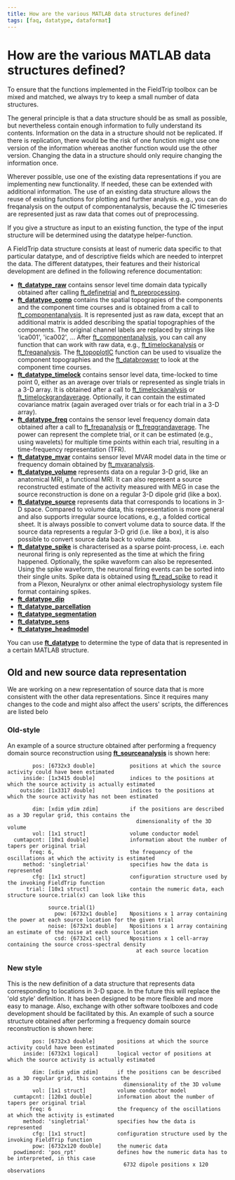 ```yaml
---
title: How are the various MATLAB data structures defined?
tags: [faq, datatype, dataformat]
---
```


# How are the various MATLAB data structures defined?

To ensure that the functions implemented in the FieldTrip toolbox can be mixed and matched, we always try to keep a small number of data structures.

The general principle is that a data structure should be as small as possible, but nevertheless contain enough information to fully understand its contents. Information on the data in a structure should not be replicated. If there is replication, there would be the risk of one function might use one version of the information whereas another function would use the other version. Changing the data in a structure should only require changing the information once.

Wherever possible, use one of the existing data representations if you are implementing new functionality. If needed, these can be extended with additional information. The use of an existing data structure allows the reuse of existing functions for plotting and further analysis. e.g., you can do freqanalysis on the output of componentanalysis, because the IC timeseries are represented just as raw data that comes out of preprocessing.

If you give a structure as input to an existing function, the type of the input structure will be determined using the datatype helper-function.

A FieldTrip data structure consists at least of numeric data specific to that particular datatype, and of descriptive fields which are needed to interpret the data. The different datatypes, their features and their historical development are defined in the following reference documentation:

- **[ft_datatype_raw](https://github.com/fieldtrip/fieldtrip/blob/release/utilities/ft_datatype_raw.m)** contains sensor level time domain data typically obtained after calling [ft_definetrial](https://github.com/fieldtrip/fieldtrip/blob/release/ft_definetrial) and [ft_preprocessing](https://github.com/fieldtrip/fieldtrip/blob/release/ft_preprocessing).
- **[ft_datatype_comp](https://github.com/fieldtrip/fieldtrip/blob/release/utilities/ft_datatype_comp.m)** contains the spatial topograpies of the components and the component time courses and is obtained from a call to [ft_componentanalysis](https://github.com/fieldtrip/fieldtrip/blob/release/ft_componentanalysis). It is represented just as raw data, except that an additional matrix is added describing the spatial topographies of the components. The original channel labels are replaced by strings like 'ica001', 'ica002', ... After [ft_componentanalysis](https://github.com/fieldtrip/fieldtrip/blob/release/ft_componentanalysis), you can call any function that can work with raw data, e.g., [ft_timelockanalysis](https://github.com/fieldtrip/fieldtrip/blob/release/ft_timelockanalysis) or [ft_freqanalysis](https://github.com/fieldtrip/fieldtrip/blob/release/ft_freqanalysis). The [ft_topoplotIC](https://github.com/fieldtrip/fieldtrip/blob/release/ft_topoplotIC) function can be used to visualize the component topographies and the [ft_databrowser](https://github.com/fieldtrip/fieldtrip/blob/release/ft_databrowser) to look at the component time courses.
- **[ft_datatype_timelock](https://github.com/fieldtrip/fieldtrip/blob/release/utilities/ft_datatype_timelock.m)** contains sensor level data, time-locked to time point 0, either as an average over trials or represented as single trials in a 3-D array. It is obtained after a call to [ft_timelockanalysis](https://github.com/fieldtrip/fieldtrip/blob/release/ft_timelockanalysis) or [ft_timelockgrandaverage](https://github.com/fieldtrip/fieldtrip/blob/release/ft_timelockgrandaverage). Optionally, it can contain the estimated covariance matrix (again averaged over trials or for each trial in a 3-D array).
- **[ft_datatype_freq](https://github.com/fieldtrip/fieldtrip/blob/release/utilities/ft_datatype_freq.m)** contains the sensor level frequency domain data obtained after a call to [ft_freqanalysis](https://github.com/fieldtrip/fieldtrip/blob/release/ft_freqanalysis) or [ft_freqgrandaverage](https://github.com/fieldtrip/fieldtrip/blob/release/ft_freqgrandaverage). The power can represent the complete trial, or it can be estimated (e.g., using wavelets) for multiple time points within each trial, resulting in a time-frequency representation (TFR).
- **[ft_datatype_mvar](https://github.com/fieldtrip/fieldtrip/blob/release/utilities/ft_datatype_mvar.m)** contains sensor level MVAR model data in the time or frequency domain obtained by [ft_mvaranalysis](https://github.com/fieldtrip/fieldtrip/blob/release/ft_mvaranalysis).
- **[ft_datatype_volume](https://github.com/fieldtrip/fieldtrip/blob/release/utilities/ft_datatype_volume.m)** represents data on a regular 3-D grid, like an anatomical MRI, a functional MRI. It can also represent a source reconstructed estimate of the activity measured with MEG in case the source reconstruction is done on a regular 3-D dipole grid (like a box).
- **[ft_datatype_source](https://github.com/fieldtrip/fieldtrip/blob/release/utilities/ft_datatype_source.m)** represents data that corresponds to locations in 3-D space. Compared to volume data, this representation is more general and also supports irregular source locations, e.g., a folded cortical sheet. It is always possible to convert volume data to source data. If the source data represents a regular 3-D grid (i.e. like a box), it is also possible to convert source data back to volume data.
- **[ft_datatype_spike](https://github.com/fieldtrip/fieldtrip/blob/release/utilities/ft_datatype_spike.m)** is characterised as a sparse point-process, i.e. each neuronal firing is only represented as the time at which the firing happened. Optionally, the spike waveform can also be represented. Using the spike waveform, the neuronal firing events can be sorted into their single units. Spike data is obtained using [ft_read_spike](https://github.com/fieldtrip/fieldtrip/blob/release/fileio/ft_read_spike) to read it from a Plexon, Neuralynx or other animal electrophysiology system file format containing spikes.
- **[ft_datatype_dip](https://github.com/fieldtrip/fieldtrip/blob/release/utilities/ft_datatype_dip.m)**
- **[ft_datatype_parcellation](https://github.com/fieldtrip/fieldtrip/blob/release/utilities/ft_datatype_parcellation.m)**
- **[ft_datatype_segmentation](https://github.com/fieldtrip/fieldtrip/blob/release/utilities/ft_datatype_segmentation.m)**
- **[ft_datatype_sens](https://github.com/fieldtrip/fieldtrip/blob/release/utilities/ft_datatype_sens.m)**
- **[ft_datatype_headmodel](https://github.com/fieldtrip/fieldtrip/blob/release/utilities/ft_datatype_headmodel.m)**

You can use **[ft_datatype](https://github.com/fieldtrip/fieldtrip/blob/release/ft_datatype.m)** to determine the type of data that is represented in a certain MATLAB structure.

## Old and new source data representation

We are working on a new representation of source data that is more consistent with the other data representations. Since it requires many changes to the code and might also affect the users' scripts, the differences are listed belo

### Old-style

An example of a source structure obtained after performing a frequency domain source reconstruction using **[ft_sourceanalysis](https://github.com/fieldtrip/fieldtrip/blob/release/ft_sourceanalysis.m)** is shown here:

            pos: [6732x3 double]           positions at which the source activity could have been estimated
         inside: [1x3415 double]           indices to the positions at which the source activity is actually estimated
        outside: [1x3317 double]           indices to the positions at which the source activity has not been estimated

            dim: [xdim ydim zdim]          if the positions are described as a 3D regular grid, this contains the
                                             dimensionality of the 3D volume
            vol: [1x1 struct]              volume conductor model
      cumtapcnt: [10x1 double]             information about the number of tapers per original trial
           freq: 6,                        the frequency of the oscillations at which the activity is estimated
         method: 'singletrial'             specifies how the data is represented
            cfg: [1x1 struct]              configuration structure used by the invoking FieldTrip function
          trial: [10x1 struct]             contain the numeric data, each structure source.trial(x) can look like this

                 source.trial(1)
                   pow: [6732x1 double]    Npositions x 1 array containing the power at each source location for the given trial
                 noise: [6732x1 double]    Npositions x 1 array containing an estimate of the noise at each source location
                   csd: {6732x1 cell}      Npositions x 1 cell-array containing the source cross-spectral density
                                             at each source location

### New style

This is the new definition of a data structure that represents data corresponding to locations in 3-D space. In the future this will replace the 'old style' definition. It has been designed to be more flexible and more easy to manage. Also, exchange with other software toolboxes and code development should be facilitated by this. An example of such a source structure obtained after performing a frequency domain source reconstruction is shown here:

            pos: [6732x3 double]       positions at which the source activity could have been estimated
         inside: [6732x1 logical]      logical vector of positions at which the source activity is actually estimated

            dim: [xdim ydim zdim]      if the positions can be described as a 3D regular grid, this contains the
                                         dimensionality of the 3D volume
            vol: [1x1 struct]          volume conductor model
      cumtapcnt: [120x1 double]        information about the number of tapers per original trial
           freq: 6                     the frequency of the oscillations at which the activity is estimated
         method: 'singletrial'         specifies how the data is represented
            cfg: [1x1 struct]          configuration structure used by the invoking FieldTrip function
            pow: [6732x120 double]     the numeric data
      powdimord: 'pos_rpt'             defines how the numeric data has to be interpreted, in this case
                                         6732 dipole positions x 120 observations
